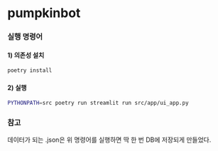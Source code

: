 # pumpkinbot

### 실행 명령어
#### 1) 의존성 설치
```bash
poetry install
```
#### 2) 실행
```bash
PYTHONPATH=src poetry run streamlit run src/app/ui_app.py
```

### 참고
데이터가 되는 .json은 위 명령어를 실행하면 딱 한 번 DB에 저장되게 만들었다.